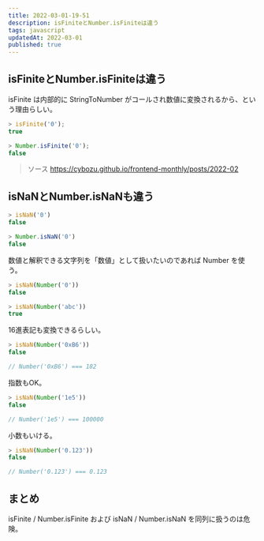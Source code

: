 ```yaml
---
title: 2022-03-01-19-51
description: isFiniteとNumber.isFiniteは違う
tags: javascript
updatedAt: 2022-03-01
published: true
---
```


## isFiniteとNumber.isFiniteは違う

isFinite は内部的に StringToNumber がコールされ数値に変換されるから、という理由らしい。

```js
> isFinite('0');
true

> Number.isFinite('0');
false
```

> ソース
> https://cybozu.github.io/frontend-monthly/posts/2022-02

## isNaNとNumber.isNaNも違う

```js
> isNaN('0')
false

> Number.isNaN('0')
false
```

数値と解釈できる文字列を「数値」として扱いたいのであれば Number を使う。

```js
> isNaN(Number('0'))
false

> isNaN(Number('abc'))
true
```

16進表記も変換できるらしい。

```js
> isNaN(Number('0xB6'))
false

// Number('0xB6') === 182
```

指数もOK。

```js
> isNaN(Number('1e5'))
false

// Number('1e5') === 100000
```

小数もいける。

```js
> isNaN(Number('0.123'))
false

// Number('0.123') === 0.123
```

## まとめ

isFinite / Number.isFinite および isNaN / Number.isNaN を同列に扱うのは危険。
